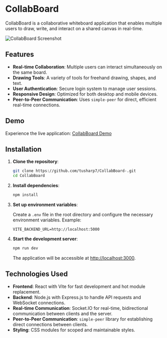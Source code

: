 # CollabBoard

CollabBoard is a collaborative whiteboard application that enables multiple users to draw, write, and interact on a shared canvas in real-time.

![CollabBoard Screenshot](https://github.com/user-attachments/assets/4238d20d-c070-476b-b630-bcf27ee70f9f)

## Features

- **Real-time Collaboration**: Multiple users can interact simultaneously on the same board.
- **Drawing Tools**: A variety of tools for freehand drawing, shapes, and text.
- **User Authentication**: Secure login system to manage user sessions.
- **Responsive Design**: Optimized for both desktop and mobile devices.
- **Peer-to-Peer Communication**: Uses `simple-peer` for direct, efficient real-time connections.

## Demo

Experience the live application: [CollabBoard Demo](https://collab-board1.vercel.app/)

## Installation

1. **Clone the repository**:

   ```bash
   git clone https://github.com/tusharp7/CollabBoard-.git
   cd CollabBoard
   ```

2. **Install dependencies**:

   ```bash
   npm install
   ```

3. **Set up environment variables**:

   Create a `.env` file in the root directory and configure the necessary environment variables. Example:

   ```env
   VITE_BACKEND_URL=http://localhost:5000
   ```

4. **Start the development server**:

   ```bash
   npm run dev
   ```

   The application will be accessible at [http://localhost:3000](http://localhost:3000).

## Technologies Used

- **Frontend**: React with Vite for fast development and hot module replacement.
- **Backend**: Node.js with Express.js to handle API requests and WebSocket connections.
- **Real-time Communication**: Socket.IO for real-time, bidirectional communication between clients and the server.
- **Peer-to-Peer Communication**: `simple-peer` library for establishing direct connections between clients.
- **Styling**: CSS modules for scoped and maintainable styles.
